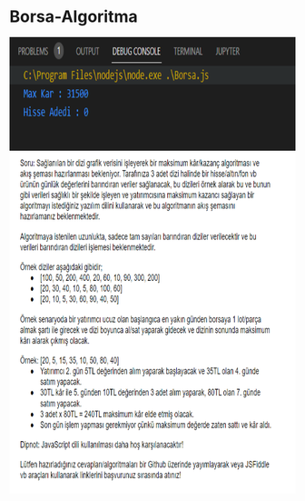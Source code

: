 # Borsa-Algoritma

<img src="/Console.png" width="650" height="200"/>
<img src="/Problem.png" width="650" height="600"/>
